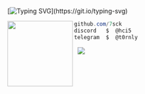 [![Typing SVG](https://readme-typing-svg.herokuapp.com?font=Inter&size=30&duration=3800&pause=1000&color=909090FF&width=435&lines=Life+is+worth+living.)](https://git.io/typing-svg)

<img align="left" src="https://i.pinimg.com/736x/1b/30/4d/1b304d2ed85a4b17e9597ab796966e92.jpg" width="147"/>

```csharp
github.com/7sck
discord   $  @hci5
telegram  $  @t0rnly
```

&zwnj; 
&zwnj; 
![](https://komarev.com/ghpvc/?username=7sck)
